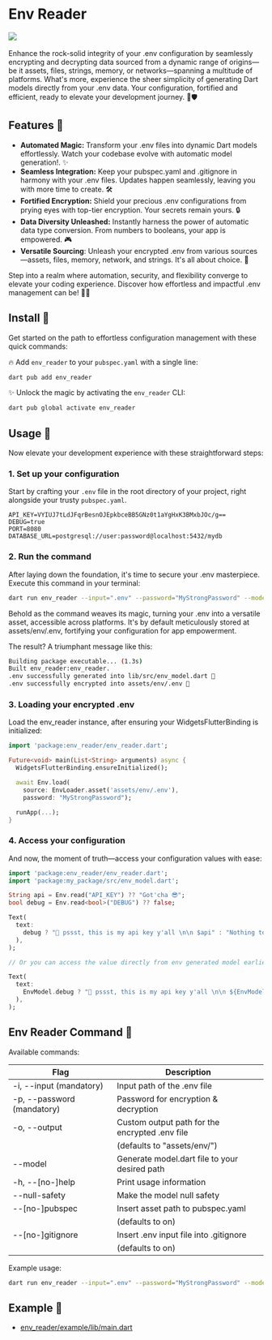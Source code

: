 # Env Reader

<a href='https://pub.dev/packages/env_reader'><img src='https://img.shields.io/pub/v/env_reader.svg?logo=flutter&color=blue&style=flat-square'/></a>\
\
Enhance the rock-solid integrity of your .env configuration by seamlessly encrypting and decrypting data sourced from a dynamic range of origins—be it assets, files, strings, memory, or networks—spanning a multitude of platforms. What's more, experience the sheer simplicity of generating Dart models directly from your .env data. Your configuration, fortified and efficient, ready to elevate your development journey. 🌟🛡️

## Features 🚀
- **Automated Magic:** Transform your .env files into dynamic Dart models effortlessly. Watch your codebase evolve with automatic model generation!. ✨
- **Seamless Integration:** Keep your pubspec.yaml and .gitignore in harmony with your .env files. Updates happen seamlessly, leaving you with more time to create. 🛠️ 
- **Fortified Encryption:** Shield your precious .env configurations from prying eyes with top-tier encryption. Your secrets remain yours. 🔒  
- **Data Diversity Unleashed:** Instantly harness the power of automatic data type conversion. From numbers to booleans, your app is empowered. 🎮
- **Versatile Sourcing**: Unleash your encrypted .env from various sources—assets, files, memory, network, and strings. It's all about choice. 🔄

Step into a realm where automation, security, and flexibility converge to elevate your coding experience. Discover how effortless and impactful .env management can be! 💎🔗

## Install 🚀
Get started on the path to effortless configuration management with these quick commands:

🔥 Add `env_reader` to your `pubspec.yaml` with a single line: 
```bash
dart pub add env_reader
```
  
✨ Unlock the magic by activating the `env_reader` CLI:
```bash
dart pub global activate env_reader
```

## Usage 🚀
Now elevate your development experience with these straightforward steps:

### 1. Set up your configuration
Start by crafting your `.env` file in the root directory of your project, right alongside your trusty `pubspec.yaml`.
```env
API_KEY=VYIUJ7tLdJFqrBesnOJEpkbceBB5GNz0t1aYgHxK3BMxbJOc/g==
DEBUG=true
PORT=8080
DATABASE_URL=postgresql://user:password@localhost:5432/mydb
```

### 2. Run the command
After laying down the foundation, it's time to secure your .env masterpiece. Execute this command in your terminal:
```bash
dart run env_reader --input=".env" --password="MyStrongPassword" --model="lib/src/env_model.dart" --null-safety
```
Behold as the command weaves its magic, turning your .env into a versatile asset, accessible across platforms. It's by default meticulously stored at assets/env/.env, fortifying your configuration for app empowerment.

The result? A triumphant message like this:
```bash
Building package executable... (1.3s)
Built env_reader:env_reader.
.env successfully generated into lib/src/env_model.dart 🎉
.env successfully encrypted into assets/env/.env 🚀
```

### 3. Loading your encrypted .env
Load the env_reader instance, after ensuring your WidgetsFlutterBinding is initialized:
```dart
import 'package:env_reader/env_reader.dart';

Future<void> main(List<String> arguments) async {
  WidgetsFlutterBinding.ensureInitialized();

  await Env.load(
    source: EnvLoader.asset('assets/env/.env'),
    password: "MyStrongPassword");

  runApp(...);
}
```
### 4. Access your configuration
And now, the moment of truth—access your configuration values with ease:
```dart
import 'package:env_reader/env_reader.dart';
import 'package:my_package/src/env_model.dart';

String api = Env.read("API_KEY") ?? "Got'cha 😎";
bool debug = Env.read<bool>("DEBUG") ?? false;

Text(
  text:
    debug ? "🤫 pssst, this is my api key y'all \n\n $api" : "Nothing to see here 🤪",
  ),
);

// Or you can access the value directly from env generated model earlier

Text(
  text:
    EnvModel.debug ? "🤫 pssst, this is my api key y'all \n\n ${EnvModel.apiKey}" : "Nothing to see here 🤪",
  ),
);
```

## Env Reader Command 🚀
Available commands:

| Flag                     | Description                                                  |
|--------------------------|--------------------------------------------------------------|
| -i, --input (mandatory)  | Input path of the .env file                                 |
| -p, --password (mandatory)| Password for encryption & decryption                        |
| -o, --output              | Custom output path for the encrypted .env file              |
|                          | (defaults to "assets/env/")                                  |
| --model                  | Generate model.dart file to your desired path               |
| -h, --[no-]help          | Print usage information                                     |
| --null-safety            | Make the model null safety                                   |
| --[no-]pubspec           | Insert asset path to pubspec.yaml                           |
|                          | (defaults to on)                                             |
| --[no-]gitignore         | Insert .env input file into .gitignore                      |
|                          | (defaults to on)                                             |

Example usage:
```bash
dart run env_reader --input=".env" --password="MyStrongPassword" --model="lib/src/env_model.dart" --null-safety --no-pubspec --no-gitignore --output="assets/env/custom.env"
```


## Example 🚀

- <a href="https://github.com/Nialixus/env_reader/blob/main/example/lib/main.dart">env_reader/example/lib/main.dart</a>
